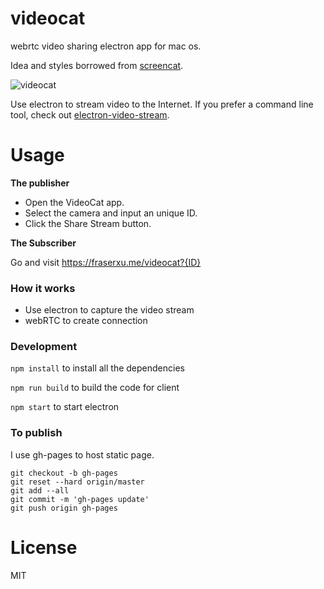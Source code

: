 # videocat
webrtc video sharing electron app for mac os.

Idea and styles borrowed from [screencat](https://github.com/maxogden/screencat).

![videocat](https://cloud.githubusercontent.com/assets/1183541/10559177/c0ffd4b0-751c-11e5-8615-94442c814bff.png)

Use electron to stream video to the Internet. If you prefer a command line tool, check out [electron-video-stream](https://github.com/fraserxu/electron-video-stream).

Usage
=====

**The publisher**

* Open the VideoCat app.
* Select the camera and input an unique ID.
* Click the Share Stream button.

**The Subscriber**

Go and visit https://fraserxu.me/videocat?{ID}

### How it works

* Use electron to capture the video stream
* webRTC to create connection

### Development

`npm install` to install all the dependencies

`npm run build` to build the code for client

`npm start` to start electron

### To publish

I use gh-pages to host static page.

```
git checkout -b gh-pages
git reset --hard origin/master
git add --all
git commit -m 'gh-pages update'
git push origin gh-pages
```

License
=======
MIT
